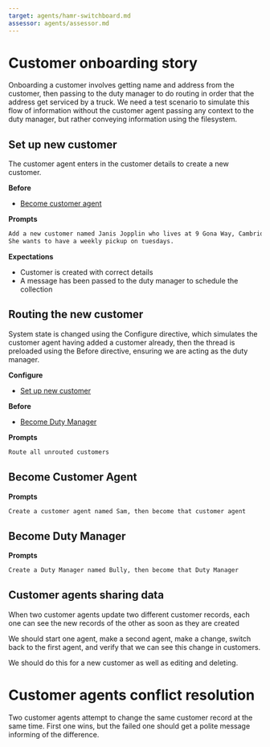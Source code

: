 ```yaml
---
target: agents/hamr-switchboard.md
assessor: agents/assessor.md
---
```


# Customer onboarding story

Onboarding a customer involves getting name and address from the customer, then
passing to the duty manager to do routing in order that the address get serviced
by a truck. We need a test scenario to simulate this flow of information
without the customer agent passing any context to the duty manager, but rather
conveying information using the filesystem.

## Set up new customer

The customer agent enters in the customer details to create a new customer.

**Before**

- [Become customer agent](#become-customer-agent)

**Prompts**

```md
Add a new customer named Janis Jopplin who lives at 9 Gona Way, Cambridge, Hamilton.  
She wants to have a weekly pickup on tuesdays.
```

**Expectations**

- Customer is created with correct details
- A message has been passed to the duty manager to schedule the collection

## Routing the new customer

System state is changed using the Configure directive, which simulates the
customer agent having added a customer already, then the thread is preloaded
using the Before directive, ensuring we are acting as the duty manager.

**Configure**

- [Set up new customer](#set-up-new-customer)

**Before**

- [Become Duty Manager](#become-duty-manager)

**Prompts**

```md
Route all unrouted customers
```

## Become Customer Agent

**Prompts**

```md
Create a customer agent named Sam, then become that customer agent
```

## Become Duty Manager

**Prompts**

```md
Create a Duty Manager named Bully, then become that Duty Manager
```

## Customer agents sharing data

When two customer agents update two different customer records, each one can see
the new records of the other as soon as they are created

We should start one agent, make a second agent, make a change, switch back to
the first agent, and verify that we can see this change in customers.

We should do this for a new customer as well as editing and deleting.

# Customer agents conflict resolution

Two customer agents attempt to change the same customer record at the same time.
First one wins, but the failed one should get a polite message informing of the difference.

